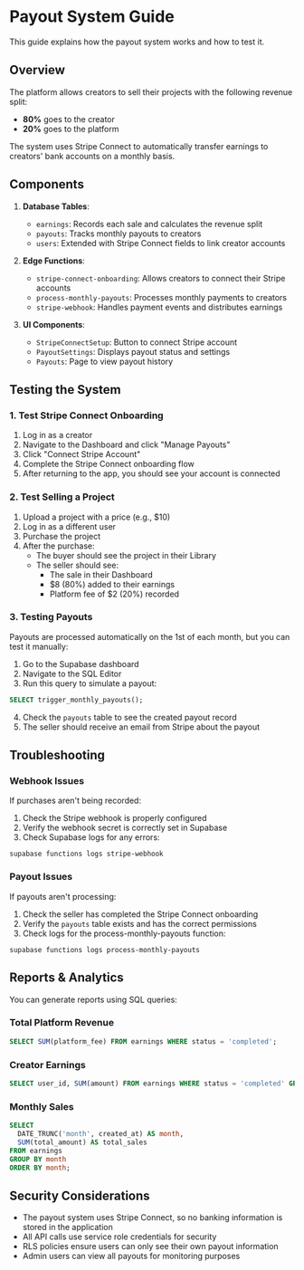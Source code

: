 # Payout System Guide

This guide explains how the payout system works and how to test it.

## Overview

The platform allows creators to sell their projects with the following revenue split:
- **80%** goes to the creator
- **20%** goes to the platform

The system uses Stripe Connect to automatically transfer earnings to creators' bank accounts on a monthly basis.

## Components

1. **Database Tables**:
   - `earnings`: Records each sale and calculates the revenue split
   - `payouts`: Tracks monthly payouts to creators
   - `users`: Extended with Stripe Connect fields to link creator accounts

2. **Edge Functions**:
   - `stripe-connect-onboarding`: Allows creators to connect their Stripe accounts
   - `process-monthly-payouts`: Processes monthly payments to creators
   - `stripe-webhook`: Handles payment events and distributes earnings

3. **UI Components**:
   - `StripeConnectSetup`: Button to connect Stripe account
   - `PayoutSettings`: Displays payout status and settings
   - `Payouts`: Page to view payout history

## Testing the System

### 1. Test Stripe Connect Onboarding

1. Log in as a creator
2. Navigate to the Dashboard and click "Manage Payouts"
3. Click "Connect Stripe Account"
4. Complete the Stripe Connect onboarding flow
5. After returning to the app, you should see your account is connected

### 2. Test Selling a Project

1. Upload a project with a price (e.g., $10)
2. Log in as a different user
3. Purchase the project
4. After the purchase:
   - The buyer should see the project in their Library
   - The seller should see:
     - The sale in their Dashboard
     - $8 (80%) added to their earnings
     - Platform fee of $2 (20%) recorded

### 3. Testing Payouts

Payouts are processed automatically on the 1st of each month, but you can test it manually:

1. Go to the Supabase dashboard
2. Navigate to the SQL Editor
3. Run this query to simulate a payout:

```sql
SELECT trigger_monthly_payouts();
```

4. Check the `payouts` table to see the created payout record
5. The seller should receive an email from Stripe about the payout

## Troubleshooting

### Webhook Issues

If purchases aren't being recorded:

1. Check the Stripe webhook is properly configured
2. Verify the webhook secret is correctly set in Supabase
3. Check Supabase logs for any errors:

```
supabase functions logs stripe-webhook
```

### Payout Issues

If payouts aren't processing:

1. Check the seller has completed the Stripe Connect onboarding
2. Verify the `payouts` table exists and has the correct permissions
3. Check logs for the process-monthly-payouts function:

```
supabase functions logs process-monthly-payouts
```

## Reports & Analytics

You can generate reports using SQL queries:

### Total Platform Revenue

```sql
SELECT SUM(platform_fee) FROM earnings WHERE status = 'completed';
```

### Creator Earnings

```sql
SELECT user_id, SUM(amount) FROM earnings WHERE status = 'completed' GROUP BY user_id;
```

### Monthly Sales

```sql
SELECT 
  DATE_TRUNC('month', created_at) AS month,
  SUM(total_amount) AS total_sales
FROM earnings 
GROUP BY month 
ORDER BY month;
```

## Security Considerations

- The payout system uses Stripe Connect, so no banking information is stored in the application
- All API calls use service role credentials for security
- RLS policies ensure users can only see their own payout information
- Admin users can view all payouts for monitoring purposes 